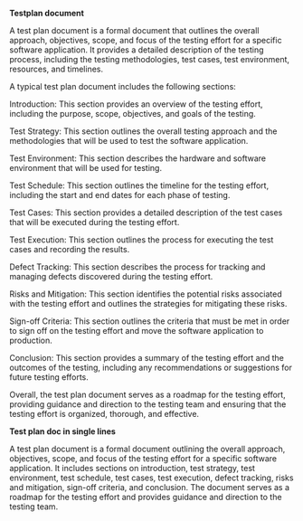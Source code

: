 **Testplan document**


A test plan document is a formal document that outlines the overall approach, objectives, scope, and focus of the testing effort for a specific software application. It provides a detailed description of the testing process, including the testing methodologies, test cases, test environment, resources, and timelines.

A typical test plan document includes the following sections:

Introduction: This section provides an overview of the testing effort, including the purpose, scope, objectives, and goals of the testing.

Test Strategy: This section outlines the overall testing approach and the methodologies that will be used to test the software application.

Test Environment: This section describes the hardware and software environment that will be used for testing.

Test Schedule: This section outlines the timeline for the testing effort, including the start and end dates for each phase of testing.

Test Cases: This section provides a detailed description of the test cases that will be executed during the testing effort.

Test Execution: This section outlines the process for executing the test cases and recording the results.

Defect Tracking: This section describes the process for tracking and managing defects discovered during the testing effort.

Risks and Mitigation: This section identifies the potential risks associated with the testing effort and outlines the strategies for mitigating these risks.

Sign-off Criteria: This section outlines the criteria that must be met in order to sign off on the testing effort and move the software application to production.

Conclusion: This section provides a summary of the testing effort and the outcomes of the testing, including any recommendations or suggestions for future testing efforts.

Overall, the test plan document serves as a roadmap for the testing effort, providing guidance and direction to the testing team and ensuring that the testing effort is organized, thorough, and effective.


**Test plan doc in single lines**

A test plan document is a formal document outlining the overall approach, objectives, scope, and focus of the testing effort for a specific software application. It includes sections on introduction, test strategy, test environment, test schedule, test cases, test execution, defect tracking, risks and mitigation, sign-off criteria, and conclusion. The document serves as a roadmap for the testing effort and provides guidance and direction to the testing team.

